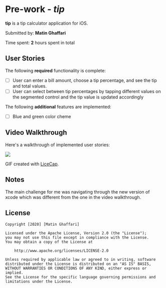 # Pre-work - *tip*

**tip** is a tip calculator application for iOS.

Submitted by: **Matin Ghaffari**

Time spent: **2** hours spent in total

## User Stories

The following **required** functionality is complete:

* [ ] User can enter a bill amount, choose a tip percentage, and see the tip and total values.
* [ ] User can select between tip percentages by tapping different values on the segmented control and the tip value is updated accordingly

The following **additional** features are implemented:

- [ ] Blue and green color cheme

## Video Walkthrough

Here's a walkthrough of implemented user stories:

![](https://i.imgur.com/lWGWHMV.gif)

GIF created with [LiceCap](http://www.cockos.com/licecap/).

## Notes

The main challenge for me was navigating through the new version of xcode which was different from the one in the video walkthrough.

## License

    Copyright [2020] [Matin Ghaffari]

    Licensed under the Apache License, Version 2.0 (the "License");
    you may not use this file except in compliance with the License.
    You may obtain a copy of the License at

        http://www.apache.org/licenses/LICENSE-2.0

    Unless required by applicable law or agreed to in writing, software
    distributed under the License is distributed on an "AS IS" BASIS,
    WITHOUT WARRANTIES OR CONDITIONS OF ANY KIND, either express or implied.
    See the License for the specific language governing permissions and
    limitations under the License.
